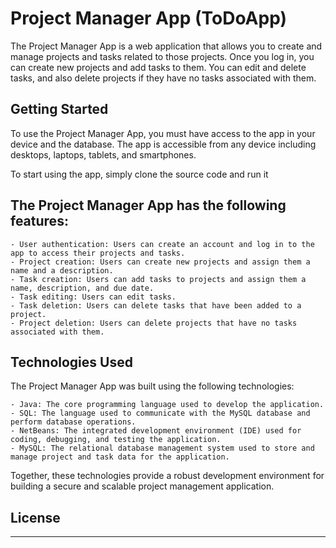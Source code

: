 # Project Manager App (ToDoApp)

The Project Manager App is a web application that allows you to create and manage projects and tasks related to those projects.
Once you log in, you can create new projects and add tasks to them. You can edit and delete tasks, and also delete projects if they have no tasks
associated with them.


## Getting Started

To use the Project Manager App, you must have access to the app in your device and the database.
The app is accessible from any device including desktops, laptops, tablets, and smartphones.

To start using the app, simply clone the source code and run it


## The Project Manager App has the following features:

    - User authentication: Users can create an account and log in to the app to access their projects and tasks.
    - Project creation: Users can create new projects and assign them a name and a description.
    - Task creation: Users can add tasks to projects and assign them a name, description, and due date.
    - Task editing: Users can edit tasks.
    - Task deletion: Users can delete tasks that have been added to a project.
    - Project deletion: Users can delete projects that have no tasks associated with them.


## Technologies Used

The Project Manager App was built using the following technologies:

    - Java: The core programming language used to develop the application.
    - SQL: The language used to communicate with the MySQL database and perform database operations.
    - NetBeans: The integrated development environment (IDE) used for coding, debugging, and testing the application.
    - MySQL: The relational database management system used to store and manage project and task data for the application.

Together, these technologies provide a robust development environment for building a secure and scalable project management application.


## License

------
